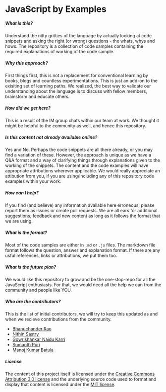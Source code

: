 # JavaScript by Examples

##### What is this?

Understand the nitty gritties of the language by actually looking at code snippets and asking the right (or wrong) questions - the whats, whys and hows. The repository is a collection of code samples containing the required explanations of working of the code sample.

##### Why this approach? 

First things first, this is not a replacement for conventional learning by books, blogs and countless experimentations. This is just an add-on to the exisiting set of learning paths. We realized, the best way to validate our understanding about the language is to discuss with fellow members, brainstorm and educate others.

##### How did we get here?

This is a result of the IM group chats within our team at work. We thought it might be helpful to the community as well, and hence this repository.

##### Is this content not already available online?

Yes and No. Perhaps the code snippets are all there already, or you may find a variation of these. However, the approach is unique as we have a Q&A format and a way of clarifying things through explanations given to the working of the snippets. The content and the code examples will have appropriate attributions wherever applicable. We would really appreciate an attibution from you, if you are using/including any of this repository code examples within your work. 

##### How can I help?

If you find (and believe) any information available here erroneous, please report them as issues or create pull requests. We are all ears for additional suggestions, feedback and new content as long as it follows the format that we are using.

##### What is the format?

Most of the code samples are either in `.md` or `.js` files. The markdown file format follows the question, answer and explanation format. If there are any usful references, links or attributions, we put them too.

##### What is the future plan?

We would like this repository to grow and be the one-stop-repo for all the JavaScript enthusiasts. For that, we would need all the help we can from the community and people like YOU. 

##### Who are the contributors?

This is the list of initial contributors, we will try to keep this updated as and when we recieve contributions from the community.

* [Bhanuchander Rao](https://github.com/bhanu09)
* [Nithin Sastry](https://github.com/nithinsastry)
* [Gowrishankar Naidu Karri](https://github.com/naniaryan)
* [Sumanth Puri](https://github.com/smnth90)
* [Manoj Kumar Batula](https://github.com/bmkmanoj)


##### License

The content of this project itself is licensed under the [Creative Commons Attribution 3.0 license](http://creativecommons.org/licenses/by/3.0/us/deed.en_US) and the underlying source code used to format and display that content is licensed under the [MIT license](http://opensource.org/licenses/mit-license.php).




